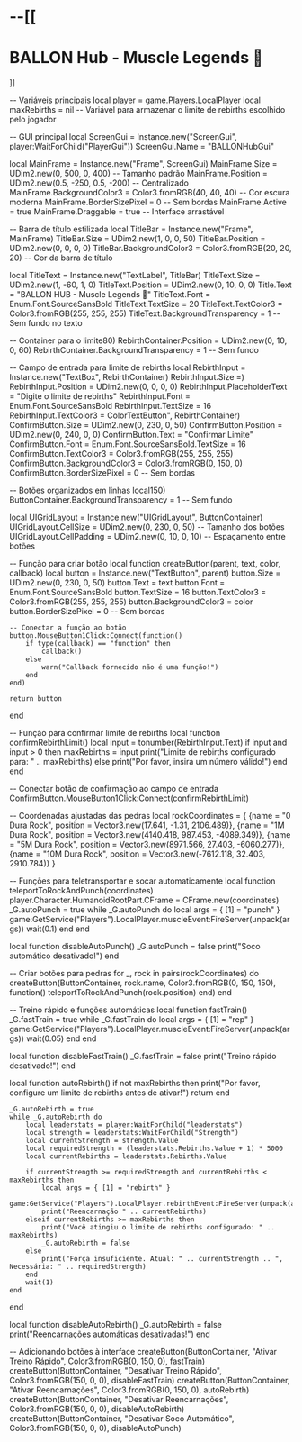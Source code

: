 --[[
===========================
BALLON Hub - Muscle Legends 💪
===========================
]]

-- Variáveis principais
local player = game.Players.LocalPlayer
local maxRebirths = nil -- Variável para armazenar o limite de rebirths escolhido pelo jogador

-- GUI principal
local ScreenGui = Instance.new("ScreenGui", player:WaitForChild("PlayerGui"))
ScreenGui.Name = "BALLONHubGui"

local MainFrame = Instance.new("Frame", ScreenGui)
MainFrame.Size = UDim2.new(0, 500, 0, 400) -- Tamanho padrão
MainFrame.Position = UDim2.new(0.5, -250, 0.5, -200) -- Centralizado
MainFrame.BackgroundColor3 = Color3.fromRGB(40, 40, 40) -- Cor escura moderna
MainFrame.BorderSizePixel = 0 -- Sem bordas
MainFrame.Active = true
MainFrame.Draggable = true -- Interface arrastável

-- Barra de título estilizada
local TitleBar = Instance.new("Frame", MainFrame)
TitleBar.Size = UDim2.new(1, 0, 0, 50)
TitleBar.Position = UDim2.new(0, 0, 0, 0)
TitleBar.BackgroundColor3 = Color3.fromRGB(20, 20, 20) -- Cor da barra de título

local TitleText = Instance.new("TextLabel", TitleBar)
TitleText.Size = UDim2.new(1, -60, 1, 0)
TitleText.Position = UDim2.new(0, 10, 0, 0)
Title.Text = "BALLON HUB - Muscle Legends 💪"
TitleText.Font = Enum.Font.SourceSansBold
TitleText.TextSize = 20
TitleText.TextColor3 = Color3.fromRGB(255, 255, 255)
TitleText.BackgroundTransparency = 1 -- Sem fundo no texto

-- Container para o limite80)
RebirthContainer.Position = UDim2.new(0, 10, 0, 60)
RebirthContainer.BackgroundTransparency = 1 -- Sem fundo

-- Campo de entrada para limite de rebirths
local RebirthInput = Instance.new("TextBox", RebirthContainer)
RebirthInput.Size =)
RebirthInput.Position = UDim2.new(0, 0, 0, 0)
RebirthInput.PlaceholderText = "Digite o limite de rebirths"
RebirthInput.Font = Enum.Font.SourceSansBold
RebirthInput.TextSize = 16
RebirthInput.TextColor3 = ColorTextButton", RebirthContainer)
ConfirmButton.Size = UDim2.new(0, 230, 0, 50)
ConfirmButton.Position = UDim2.new(0, 240, 0, 0)
ConfirmButton.Text = "Confirmar Limite"
ConfirmButton.Font = Enum.Font.SourceSansBold.TextSize = 16
ConfirmButton.TextColor3 = Color3.fromRGB(255, 255, 255)
ConfirmButton.BackgroundColor3 = Color3.fromRGB(0, 150, 0)
ConfirmButton.BorderSizePixel = 0 -- Sem bordas

-- Botões organizados em linhas
local150)
ButtonContainer.BackgroundTransparency = 1 -- Sem fundo

local UIGridLayout = Instance.new("UIGridLayout", ButtonContainer)
UIGridLayout.CellSize = UDim2.new(0, 230, 0, 50) -- Tamanho dos botões
UIGridLayout.CellPadding = UDim2.new(0, 10, 0, 10) -- Espaçamento entre botões

-- Função para criar botão
local function createButton(parent, text, color, callback)
    local button = Instance.new("TextButton", parent)
    button.Size = UDim2.new(0, 230, 0, 50)
    button.Text = text
    button.Font = Enum.Font.SourceSansBold
    button.TextSize = 16
    button.TextColor3 = Color3.fromRGB(255, 255, 255)
    button.BackgroundColor3 = color
    button.BorderSizePixel = 0 -- Sem bordas

    -- Conectar a função ao botão
    button.MouseButton1Click:Connect(function()
        if type(callback) == "function" then
            callback()
        else
            warn("Callback fornecido não é uma função!")
        end
    end)

    return button
end

-- Função para confirmar limite de rebirths
local function confirmRebirthLimit()
    local input = tonumber(RebirthInput.Text)
    if input and input > 0 then
        maxRebirths = input
        print("Limite de rebirths configurado para: " .. maxRebirths)
    else
        print("Por favor, insira um número válido!")
    end
end

-- Conectar botão de confirmação ao campo de entrada
ConfirmButton.MouseButton1Click:Connect(confirmRebirthLimit)

-- Coordenadas ajustadas das pedras
local rockCoordinates = {
    {name = "0 Dura Rock", position = Vector3.new(17.641, -1.31, 2106.489)},
    {name = "1M Dura Rock", position = Vector3.new(4140.418, 987.453, -4089.349)},
    {name = "5M Dura Rock", position = Vector3.new(8971.566, 27.403, -6060.277)},
    {name = "10M Dura Rock", position = Vector3.new(-7612.118, 32.403, 2910.784)}
}

-- Funções para teletransportar e socar automaticamente
local function teleportToRockAndPunch(coordinates)
    player.Character.HumanoidRootPart.CFrame = CFrame.new(coordinates)
    _G.autoPunch = true
    while _G.autoPunch do
        local args = { [1] = "punch" }
        game:GetService("Players").LocalPlayer.muscleEvent:FireServer(unpack(args))
        wait(0.1)
    end
end

local function disableAutoPunch()
    _G.autoPunch = false
    print("Soco automático desativado!")
end

-- Criar botões para pedras
for _, rock in pairs(rockCoordinates) do
    createButton(ButtonContainer, rock.name, Color3.fromRGB(0, 150, 150), function()
        teleportToRockAndPunch(rock.position)
    end)
end

-- Treino rápido e funções automáticas
local function fastTrain()
    _G.fastTrain = true
    while _G.fastTrain do
        local args = { [1] = "rep" }
        game:GetService("Players").LocalPlayer.muscleEvent:FireServer(unpack(args))
        wait(0.05)
    end
end

local function disableFastTrain()
    _G.fastTrain = false
    print("Treino rápido desativado!")
end

local function autoRebirth()
    if not maxRebirths then
        print("Por favor, configure um limite de rebirths antes de ativar!")
        return
    end

    _G.autoRebirth = true
    while _G.autoRebirth do
        local leaderstats = player:WaitForChild("leaderstats")
        local strength = leaderstats:WaitForChild("Strength")
        local currentStrength = strength.Value
        local requiredStrength = (leaderstats.Rebirths.Value + 1) * 5000
        local currentRebirths = leaderstats.Rebirths.Value

        if currentStrength >= requiredStrength and currentRebirths < maxRebirths then
            local args = { [1] = "rebirth" }
            game:GetService("Players").LocalPlayer.rebirthEvent:FireServer(unpack(args))
            print("Reencarnação " .. currentRebirths)
        elseif currentRebirths >= maxRebirths then
            print("Você atingiu o limite de rebirths configurado: " .. maxRebirths)
            _G.autoRebirth = false
        else
            print("Força insuficiente. Atual: " .. currentStrength .. ", Necessária: " .. requiredStrength)
        end
        wait(1)
    end
end

local function disableAutoRebirth()
    _G.autoRebirth = false
    print("Reencarnações automáticas desativadas!")
end

-- Adicionando botões à interface
createButton(ButtonContainer, "Ativar Treino Rápido", Color3.fromRGB(0, 150, 0), fastTrain)
createButton(ButtonContainer, "Desativar Treino Rápido", Color3.fromRGB(150, 0, 0), disableFastTrain)
createButton(ButtonContainer, "Ativar Reencarnações", Color3.fromRGB(0, 150, 0), autoRebirth)
createButton(ButtonContainer, "Desativar Reencarnações", Color3.fromRGB(150, 0, 0), disableAutoRebirth)
createButton(ButtonContainer, "Desativar Soco Automático", Color3.fromRGB(150, 0, 0), disableAutoPunch)
